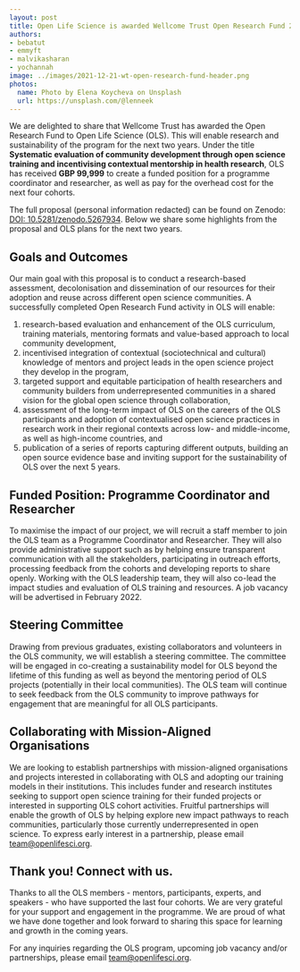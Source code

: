 ```yaml
---
layout: post
title: Open Life Science is awarded Wellcome Trust Open Research Fund 2021
authors:
- bebatut
- emmyft
- malvikasharan
- yochannah
image: ../images/2021-12-21-wt-open-research-fund-header.png
photos:
  name: Photo by Elena Koycheva on Unsplash
  url: https://unsplash.com/@lenneek
---
```


We are delighted to share that Wellcome Trust has awarded the Open Research Fund to Open Life Science (OLS). This will enable research and sustainability of the program for the next two years. Under the title **Systematic evaluation of community development through open science training and incentivising contextual mentorship in health research**, OLS has received **GBP 99,999** to create a funded position for a programme coordinator and researcher, as well as pay for the overhead cost for the next four cohorts. 

The full proposal (personal information redacted) can be found on Zenodo: [DOI: 10.5281/zenodo.5267934](https://zenodo.org/record/5267934). Below we share some highlights from the proposal and OLS plans for the next two years.

## Goals and Outcomes

Our main goal with this proposal is to conduct a research-based assessment, decolonisation and dissemination of our resources for their adoption and reuse across different open science communities. A successfully completed Open Research Fund activity in OLS will enable:

1. research-based evaluation and enhancement of the OLS curriculum, training materials, mentoring formats and value-based approach to local community development,
1. incentivised integration of contextual (sociotechnical and cultural) knowledge of mentors and project leads in the open science project they develop in the program,
1. targeted support and equitable participation of health researchers and community builders from underrepresented communities in a shared vision for the global open science through collaboration,
1. assessment of the long-term impact of OLS on the careers of the OLS participants and adoption of contextualised open science practices in research work in their regional contexts across low- and middle-income, as well as high-income countries, and
1. publication of a series of reports capturing different outputs, building an open source evidence base and inviting support for the sustainability of OLS over the next 5 years.

## Funded Position: Programme Coordinator and Researcher

To maximise the impact of our project, we will recruit a staff member to join the OLS team as a Programme Coordinator and Researcher. They will also provide administrative support such as by helping ensure transparent communication with all the stakeholders, participating in outreach efforts, processing feedback from the cohorts and developing reports to share openly. Working with the OLS leadership team, they will also co-lead the impact studies and evaluation of OLS training and resources. A job vacancy will be advertised in February 2022. 

## Steering Committee

Drawing from previous graduates, existing collaborators and volunteers in the OLS community, we will establish a steering committee. The committee will be engaged in co-creating a sustainability model for OLS beyond the lifetime of this funding as well as beyond the mentoring period of OLS projects (potentially in their local communities). The OLS team will continue to seek feedback from the OLS community to improve pathways for engagement that are meaningful for all OLS participants.

## Collaborating with Mission-Aligned Organisations

We are looking to establish partnerships with mission-aligned organisations and projects interested in collaborating with OLS and adopting our training models in their institutions. This includes funder and research institutes seeking to support open science training for their funded projects or interested in supporting OLS cohort activities. Fruitful partnerships will enable the growth of OLS by helping explore new impact pathways to reach communities, particularly those currently underrepresented in open science. To express early interest in a partnership, please email team@openlifesci.org.

## Thank you! Connect with us.

Thanks to all the OLS members - mentors, participants, experts, and speakers - who have supported the last four cohorts. We are very grateful for your support and engagement in the programme. We are proud of what we have done together and look forward to sharing this space for learning and growth in the coming years.

For any inquiries regarding the OLS program, upcoming job vacancy and/or partnerships, please email [team@openlifesci.org](mailto:team@openlifesci.org).
